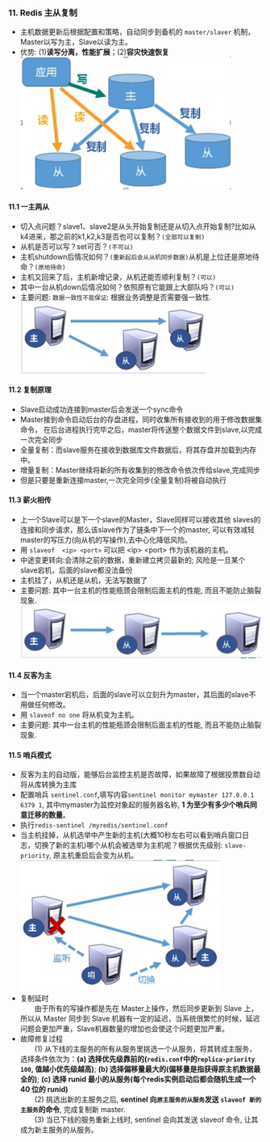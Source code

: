 ### 11. Redis 主从复制
* 主机数据更新后根据配置和策略，自动同步到备机的 `master/slaver` 机制，Master以写为主，Slave以读为主。
* 优势: (1)**读写分离，性能扩展**；(2)**容灾快速恢复**  
![image-7](../images/7.png)  
#### 11.1 一主两从
* 切入点问题？slave1、slave2是从头开始复制还是从切入点开始复制?比如从k4进来，那之前的k1,k2,k3是否也可以复制？`(全部可以复制)`
* 从机是否可以写？set可否？`(不可以)`
* 主机shutdown后情况如何？`(重新起后会从从机同步数据)`从机是上位还是原地待命？`(原地待命)`
* 主机又回来了后，主机新增记录，从机还能否顺利复制？`(可以)` 
* 其中一台从机down后情况如何？依照原有它能跟上大部队吗？`(可以)`  
* 主要问题: `数据一致性不能保证`: 根据业务调整是否需要强一致性.
![image-8](../images/8.png)  
#### 11.2 复制原理
* Slave启动成功连接到master后会发送一个sync命令
* Master接到命令启动后台的存盘进程，同时收集所有接收到的用于修改数据集命令， 在后台进程执行完毕之后，master将传送整个数据文件到slave,以完成一次完全同步
* 全量复制：而slave服务在接收到数据库文件数据后，将其存盘并加载到内存中。
* 增量复制：Master继续将新的所有收集到的修改命令依次传给slave,完成同步
* 但是只要是重新连接master,一次完全同步(全量复制)将被自动执行
#### 11.3 薪火相传
* 上一个Slave可以是下一个slave的Master，Slave同样可以接收其他 slaves的连接和同步请求，那么该slave作为了链条中下一个的master, 可以有效减轻master的写压力(向从机的写操作),去中心化降低风险。
* 用 `slaveof  <ip> <port>` 可以把 &lt;ip&gt; &lt;port&gt; 作为该机器的主机。
* 中途变更转向:会清除之前的数据，重新建立拷贝最新的; 风险是一旦某个slave宕机，后面的slave都没法备份
* 主机挂了，从机还是从机，无法写数据了  
* 主要问题: 其中一台主机的性能瓶颈会限制后面主机的性能, 而且不能防止脑裂现象.
![image-9](../images/9.png)  
#### 11.4 反客为主
* 当一个master宕机后，后面的slave可以立刻升为master，其后面的slave不用做任何修改。
* 用 `slaveof no one` 将从机变为主机。
* 主要问题: 其中一台主机的性能瓶颈会限制后面主机的性能, 而且不能防止脑裂现象.
#### 11.5 哨兵模式
* 反客为主的自动版，能够后台监控主机是否故障，如果故障了根据投票数自动将从库转换为主库
* 配置哨兵 `sentinel.conf`,填写内容`sentinel monitor mymaster 127.0.0.1 6379 1`, 其中mymaster为监控对象起的服务器名称, **1 为至少有多少个哨兵同意迁移的数量**。
* 执行`redis-sentinel /myredis/sentinel.conf`
* 当主机挂掉，从机选举中产生新的主机(大概10秒左右可以看到哨兵窗口日志，切换了新的主机)哪个从机会被选举为主机呢？根据优先级别: `slave-priority`, 原主机重启后会变为从机。  
![image-10](../images/10.png)  
* 复制延时  
&emsp;&emsp;由于所有的写操作都是先在 Master上操作，然后同步更新到 Slave 上，所以从 Master 同步到 Slave 机器有一定的延迟，当系统很繁忙的时候，延迟问题会更加严重，Slave机器数量的增加也会使这个问题更加严重。  
* 故障修复过程  
&emsp;&emsp;(1) 从下线的主服务的所有从服务里挑选一个从服务，将其转成主服务，选择条件依次为：**(a) 选择优先级靠前的(`redis.conf`中的`replica-priority 100`, 值越小优先级越高)**; **(b) 选择偏移量最大的(偏移量是指获得原主机数据最全的)**; **(c) 选择 runid 最小的从服务(每个redis实例启动后都会随机生成一个 40 位的 runid)**  
&emsp;&emsp;(2) 挑选出新的主服务之后, **sentinel 向`原主服务的从服务`发送 `slaveof 新的主服务`的命令**, 完成复制新 master.  
&emsp;&emsp;(3) 当已下线的服务重新上线时, sentinel 会向其发送 slaveof 命令, 让其成为新主服务的从服务。  